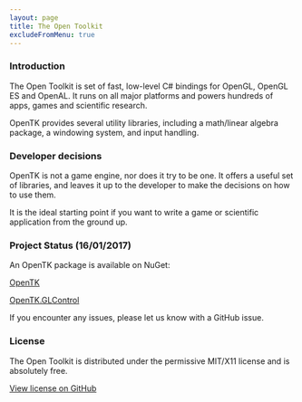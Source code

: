 ```yaml
---
layout: page
title: The Open Toolkit
excludeFromMenu: true
---
```


### Introduction

The Open Toolkit is set of fast, low-level C# bindings for OpenGL, OpenGL ES and OpenAL. It runs on all major platforms and powers hundreds of apps, games and scientific research.

OpenTK provides several utility libraries, including a math/linear algebra package, a windowing system, and input handling.

### Developer decisions

OpenTK is not a game engine, nor does it try to be one. It offers a useful set of libraries, and leaves it up to the developer to make the decisions on how to use them.

It is the ideal starting point if you want to write a game or scientific application from the ground up.

### Project Status (16/01/2017)

An OpenTK package is available on NuGet:

[OpenTK](https://www.nuget.org/packages/OpenTK/)

[OpenTK.GLControl](https://www.nuget.org/packages/OpenTK.GLControl/)

If you encounter any issues, please let us know with a GitHub issue.


### License
The Open Toolkit is distributed under the permissive MIT/X11 license and is absolutely free.

[View license on GitHub](https://github.com/opentk/opentk/blob/master/Documentation/License.txt)
